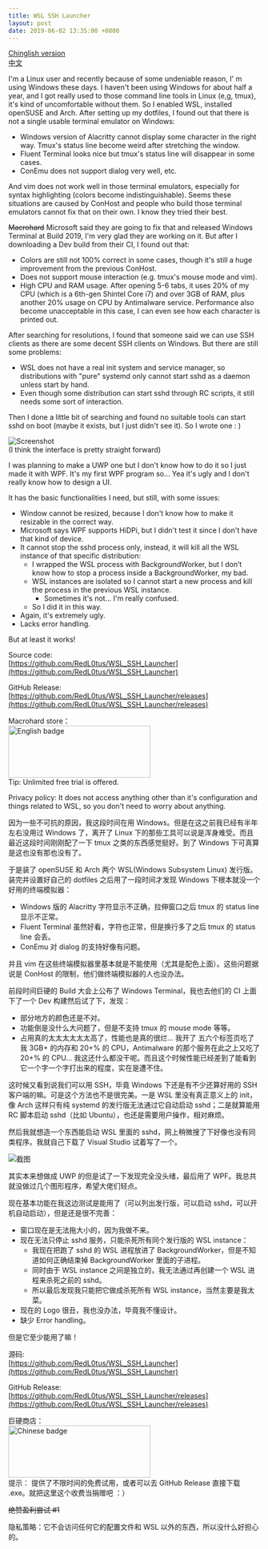 ```yaml
---
title: WSL SSH Launcher
layout: post
date: 2019-06-02 13:35:00 +0800
---
```


<a href="#en">Chinglish version</a>  
<a href="#zh">中文</a>

<div id="en"></div>

I'm a Linux user and recently because of some undeniable reason, I' m using Windows these days. I  haven't been using Windows for about half a year, and I got really used  to those command line tools in Linux (e,g, tmux), it's kind of  uncomfortable without them.
So I enabled WSL, installed openSUSE and Arch. After  setting up my dotfiles, I found out that there is not a single usable  terminal emulator on Windows:
 - Windows version of Alacritty cannot display some character in the right way. Tmux's status line become weird after stretching the window. 
 - Fluent Terminal looks nice but tmux's status line will disappear in some cases. 
 - ConEmu does not support dialog very well, etc.

And vim does not work well in those terminal emulators, especially for syntax highlighting (colors become indistinguishable). Seems these situations are caused by ConHost and people who build those terminal emulators cannot fix that on  their own. I know they tried their best.

~~Macrohard~~ Microsoft said they are going to fix that and released Windows Terminal at Build 2019, I'm very glad they are working on it.  But after I downloading a Dev build from their CI, I found out that:
 - Colors are still not 100% correct in some cases, though it's still a huge improvement from the previous ConHost.
 - Does not support mouse interaction (e.g. tmux's mouse mode and vim).
 - High CPU and RAM usage. After opening 5-6 tabs, it uses 20% of my CPU (which is a 6th-gen Shintel Core i7) and over 3GB of RAM, plus another 20% usage on CPU by Antimalware service.  Performance also become unacceptable in this case, I can even see how  each character is printed out.

After searching for resolutions, I found that someone said we can use SSH clients as there are some decent SSH clients on Windows. But there are still some problems:
 - WSL does not have a real init system and service manager, so distributions with "pure" systemd only cannot start sshd as a daemon unless start by hand.
 - Even though some distribution can start sshd through RC scripts, it still needs some sort of interaction. 

Then I done a little bit of searching and found no suitable tools can start sshd  on boot (maybe it exists, but I just didn't see it). So I wrote one : )

![Screenshot](../img/wsl_ssh_screenshot.png)  
(I think the interface is pretty straight forward)

I was planning to make a UWP one but I don't know how to do it so I just made it with WPF. It's my first WPF program so… Yea it's ugly and I don't really know how to design a UI.

It has the basic functionalities I need, but still, with some issues:
 - Window cannot be resized, because I don't know how to make it resizable in the correct way.
 - Microsoft says WPF supports HiDPi, but I didn't test it since I don't have that kind of device.
 - It cannot stop the sshd process only, instead, it will kill all the WSL instance of that specific distribution:
   - I wrapped the WSL process with BackgroundWorker, but I don’t know how to stop a process inside a BackgroundWorker, my bad.
   - WSL instances are isolated so I cannot start a new process and kill the process in the previous WSL instance.
     - Sometimes it's not... I'm really confused.
   - So I did it in this way.
 - Again, it's extremely ugly.
 - Lacks error handling.

But at least it works!

Source code:  
[https://github.com/RedL0tus/WSL_SSH_Launcher](https://github.com/RedL0tus/WSL_SSH_Launcher)

GitHub Release:  
[https://github.com/RedL0tus/WSL_SSH_Launcher/releases](https://github.com/RedL0tus/WSL_SSH_Launcher/releases)

Macrohard store：  
<a href='//www.microsoft.com/store/apps/9NRPB1HPKK8G?cid=storebadge&ocid=badge'><img src='https://assets.windowsphone.com/85864462-9c82-451e-9355-a3d5f874397a/English_get-it-from-MS_InvariantCulture_Default.png' alt='English badge' style='width: 284px; height: 104px;'/></a>  
Tip: Unlimited free trial is offered.

<div id="en-privacy-policy"></div>

Privacy policy: It does not access anything other than it's configuration and things related to WSL, so you don't need to worry about anything.

<div id="zh"></div>

因为一些不可抗的原因，我这段时间在用 Windows。但是在这之前我已经有半年左右没用过 Windows 了，离开了 Linux 下的那些工具可以说是浑身难受。而且最近这段时间刚刚配了一下 tmux 之类的东西感觉挺好。到了 Windows 下可真算是这也没有那也没有了。

于是装了 openSUSE 和 Arch 两个 WSL(Windows Subsystem Linux) 发行版。装完并设置好自己的 dotfiles 之后用了一段时间才发现 Windows 下根本就没一个好用的终端模拟器：
 - Windows 版的 Alacritty 字符显示不正确，拉伸窗口之后 tmux 的 status line 显示不正常。
 - Fluent Terminal 虽然好看，字符也正常，但是换行多了之后 tmux 的 status line 会丢。
 - ConEmu 对 dialog 的支持好像有问题。

并且 vim 在这些终端模拟器里基本就是不能使用（尤其是配色上面）。这些问题据说是 ConHost 的限制，他们做终端模拟器的人也没办法。

前段时间巨硬的 Build 大会上公布了 Windows Terminal，我也去他们的 CI 上面下了一个 Dev 构建然后试了下，发现：
 - 部分地方的颜色还是不对。
 - 功能倒是没什么大问题了，但是不支持 tmux 的 mouse mode 等等。
 - 占用真的太太太太太太高了，性能也是真的很烂... 我开了 五六个标签页吃了我 3GB+ 的内存和 20+% 的 CPU，Antimalware 的那个服务在此之上又吃了 20+% 的 CPU... 我这还什么都没干呢。而且这个时候性能已经差到了能看到它一个字一个字打出来的程度，实在是遭不住。

这时候又看到说我们可以用 SSH，毕竟 Windows 下还是有不少还算好用的 SSH 客户端的嘛。可是这个方法也不是很完美。一是 WSL 里没有真正意义上的 init，像 Arch 这样只有纯 systemd 的发行版无法通过它自动启动 sshd；二是就算能用 RC 脚本启动 sshd（比如 Ubuntu），也还是需要用户操作，相对麻烦。

然后我就想造一个东西能启动 WSL 里面的 sshd，网上稍微搜了下好像也没有同类程序。我就自己下载了 Visual Studio 试着写了一个。

![截图](../img/wsl_ssh_screenshot.png)

其实本来想做成 UWP 的但是试了一下发现完全没头绪，最后用了 WPF。我总共就没做过几个图形程序，希望大佬们轻点。

现在基本功能在我这边测试是能用了（可以列出发行版，可以启动 sshd，可以开机自动启动），但是还是很不完善：

 - 窗口现在是无法拖大小的，因为我做不来。
 - 现在无法只停止 sshd 服务，只能杀死所有同个发行版的 WSL instance：
   - 我现在把跑了 sshd 的 WSL 进程放进了 BackgroundWorker，但是不知道如何正确结束掉 BackgroundWorker 里面的子进程。
   - 同时由于 WSL instance 之间是独立的，我无法通过再创建一个 WSL 进程来杀死之前的 sshd。
   - 所以最后发现我只能把它做成杀死所有 WSL instance，当然主要是我太菜。
 - 现在的 Logo 很丑，我也没办法，毕竟我不懂设计。
 - 缺少 Error handling。

但是它至少能用了嘛！

源码:  
[https://github.com/RedL0tus/WSL_SSH_Launcher](https://github.com/RedL0tus/WSL_SSH_Launcher)

GitHub Release:  
[https://github.com/RedL0tus/WSL_SSH_Launcher/releases](https://github.com/RedL0tus/WSL_SSH_Launcher/releases)

巨硬商店：  
<a href='//www.microsoft.com/store/apps/9NRPB1HPKK8G?cid=storebadge&ocid=badge'><img src='https://assets.windowsphone.com/42e5aa4a-f19a-4205-9191-a97105ed7663/Chinese_Simplified_get-it-from-MS_InvariantCulture_Default.png' alt='Chinese badge' style='width: 284px; height: 104px;'/></a>  
提示： 提供了不限时间的免费试用，或者可以去 GitHub Release 直接下载 .exe。就把这里这个收费当捐赠吧 ：）

~~绝赞盈利尝试 \#1~~

<div id="zh-privacy-policy"></div>

隐私策略：它不会访问任何它的配置文件和 WSL 以外的东西，所以没什么好担心的。